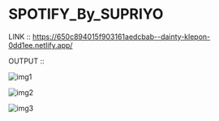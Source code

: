 # SPOTIFY_By_SUPRIYO

LINK :: https://650c894015f903161aedcbab--dainty-klepon-0dd1ee.netlify.app/

OUTPUT :: 

![img1](https://github.com/bosesupriyo/SPOTIFY_By_SUPRIYO/assets/124809398/eee1ba65-fb21-41e7-8925-ebd283f87eee)

![img2](https://github.com/bosesupriyo/SPOTIFY_By_SUPRIYO/assets/124809398/db80e600-55c7-4e10-bac6-24f84e9a2dda)


![img3](https://github.com/bosesupriyo/SPOTIFY_By_SUPRIYO/assets/124809398/f7d726e3-fb32-4979-aec8-08bbe0dc76c4)

